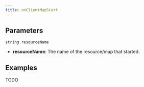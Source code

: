 ```yaml
---
title: onClientMapStart
---
```


Parameters
----------

```
string resourceName
```

- **resourceName**:  The name of the resource/map that started.

Examples
--------

TODO
